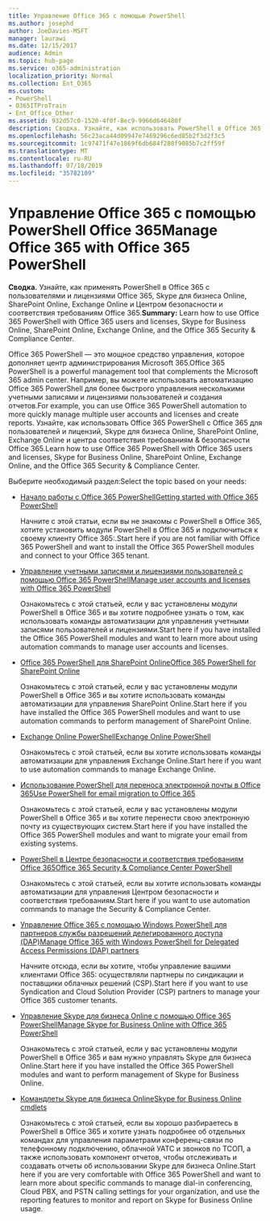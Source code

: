 ```yaml
---
title: Управление Office 365 с помощью PowerShell
ms.author: josephd
author: JoeDavies-MSFT
manager: laurawi
ms.date: 12/15/2017
audience: Admin
ms.topic: hub-page
ms.service: o365-administration
localization_priority: Normal
ms.collection: Ent_O365
ms.custom:
- PowerShell
- O365ITProTrain
- Ent_Office_Other
ms.assetid: 932d57c0-1520-4f0f-8ec9-9966d646480f
description: Сводка. Узнайте, как использовать PowerShell в Office 365 с пользователями и лицензиями Office 365, Skype для бизнеса Online, SharePoint Online, Exchange Online и Центром безопасности и соответствия требованиям Office 365.
ms.openlocfilehash: 56c23aca44d09947e7469296c6ed85b2f3d2f3c5
ms.sourcegitcommit: 1c97471f47e1869f6db684f280f9085b7c2ff59f
ms.translationtype: MT
ms.contentlocale: ru-RU
ms.lasthandoff: 07/18/2019
ms.locfileid: "35782109"
---
```

# <a name="manage-office-365-with-office-365-powershell"></a><span data-ttu-id="bbc85-103">Управление Office 365 с помощью PowerShell Office 365</span><span class="sxs-lookup"><span data-stu-id="bbc85-103">Manage Office 365 with Office 365 PowerShell</span></span>

 <span data-ttu-id="bbc85-104">**Сводка.** Узнайте, как применять PowerShell в Office 365 с пользователями и лицензиями Office 365, Skype для бизнеса Online, SharePoint Online, Exchange Online и Центром безопасности и соответствия требованиям Office 365.</span><span class="sxs-lookup"><span data-stu-id="bbc85-104">**Summary:** Learn how to use Office 365 PowerShell with Office 365 users and licenses, Skype for Business Online, SharePoint Online, Exchange Online, and the Office 365 Security & Compliance Center.</span></span>
  
<span data-ttu-id="bbc85-105">Office 365 PowerShell — это мощное средство управления, которое дополняет центр администрирования Microsoft 365.</span><span class="sxs-lookup"><span data-stu-id="bbc85-105">Office 365 PowerShell is a powerful management tool that complements the Microsoft 365 admin center.</span></span> <span data-ttu-id="bbc85-106">Например, вы можете использовать автоматизацию Office 365 PowerShell для более быстрого управления несколькими учетными записями и лицензиями пользователей и создания отчетов.</span><span class="sxs-lookup"><span data-stu-id="bbc85-106">For example, you can use Office 365 PowerShell automation to more quickly manage multiple user accounts and licenses and create reports.</span></span> <span data-ttu-id="bbc85-107">Узнайте, как использовать Office 365 PowerShell с Office 365 для пользователей и лицензий, Skype для бизнеса Online, SharePoint Online, Exchange Online и центра соответствия требованиям & безопасности Office 365.</span><span class="sxs-lookup"><span data-stu-id="bbc85-107">Learn how to use Office 365 PowerShell with Office 365 users and licenses, Skype for Business Online, SharePoint Online, Exchange Online, and the Office 365 Security & Compliance Center.</span></span>
  
<span data-ttu-id="bbc85-108">Выберите необходимый раздел:</span><span class="sxs-lookup"><span data-stu-id="bbc85-108">Select the topic based on your needs:</span></span>
  
- [<span data-ttu-id="bbc85-109">Начало работы с Office 365 PowerShell</span><span class="sxs-lookup"><span data-stu-id="bbc85-109">Getting started with Office 365 PowerShell</span></span>](getting-started-with-office-365-powershell.md)

    <span data-ttu-id="bbc85-110">Начните с этой статьи, если вы не знакомы с PowerShell в Office 365, хотите установить модули PowerShell в Office 365 и подключиться к своему клиенту Office 365:.</span><span class="sxs-lookup"><span data-stu-id="bbc85-110">Start here if you are not familiar with Office 365 PowerShell and want to install the Office 365 PowerShell modules and connect to your Office 365 tenant.</span></span>

- [<span data-ttu-id="bbc85-111">Управление учетными записями и лицензиями пользователей с помощью Office 365 PowerShell</span><span class="sxs-lookup"><span data-stu-id="bbc85-111">Manage user accounts and licenses with Office 365 PowerShell</span></span>](manage-user-accounts-and-licenses-with-office-365-powershell.md)

    <span data-ttu-id="bbc85-112">Ознакомьтесь с этой статьей, если у вас установлены модули PowerShell в Office 365 и вы хотите подробнее узнать о том, как использовать команды автоматизации для управления учетными записями пользователей и лицензиями.</span><span class="sxs-lookup"><span data-stu-id="bbc85-112">Start here if you have installed the Office 365 PowerShell modules and want to learn more about using automation commands to manage user accounts and licenses.</span></span>

- [<span data-ttu-id="bbc85-113">Office 365 PowerShell для SharePoint Online</span><span class="sxs-lookup"><span data-stu-id="bbc85-113">Office 365 PowerShell for SharePoint Online</span></span>](https://technet.microsoft.com/library/fp161362.aspx)

    <span data-ttu-id="bbc85-114">Ознакомьтесь с этой статьей, если у вас установлены модули PowerShell в Office 365 и вы хотите использовать команды автоматизации для управления SharePoint Online.</span><span class="sxs-lookup"><span data-stu-id="bbc85-114">Start here if you have installed the Office 365 PowerShell modules and want to use automation commands to perform management of SharePoint Online.</span></span>

- [<span data-ttu-id="bbc85-115">Exchange Online PowerShell</span><span class="sxs-lookup"><span data-stu-id="bbc85-115">Exchange Online PowerShell</span></span>](https://docs.microsoft.com/powershell/exchange/exchange-online/exchange-online-powershell)

    <span data-ttu-id="bbc85-116">Ознакомьтесь с этой статьей, если вы хотите использовать команды автоматизации для управления Exchange Online.</span><span class="sxs-lookup"><span data-stu-id="bbc85-116">Start here if you want to use automation commands to manage Exchange Online.</span></span>

- [<span data-ttu-id="bbc85-117">Использование PowerShell для переноса электронной почты в Office 365</span><span class="sxs-lookup"><span data-stu-id="bbc85-117">Use PowerShell for email migration to Office 365</span></span>](use-powershell-for-email-migration-to-office-365.md)

    <span data-ttu-id="bbc85-118">Ознакомьтесь с этой статьей, если у вас установлены модули PowerShell в Office 365 и вы хотите перенести свою электронную почту из существующих систем.</span><span class="sxs-lookup"><span data-stu-id="bbc85-118">Start here if you have installed the Office 365 PowerShell modules and want to migrate your email from existing systems.</span></span>

- [<span data-ttu-id="bbc85-119">PowerShell в Центре безопасности и соответствия требованиям Office 365</span><span class="sxs-lookup"><span data-stu-id="bbc85-119">Office 365 Security & Compliance Center PowerShell</span></span>](https://docs.microsoft.com/powershell/exchange/office-365-scc/office-365-scc-powershell)

    <span data-ttu-id="bbc85-120">Ознакомьтесь с этой статьей, если вы хотите использовать команды автоматизации для управления Центром безопасности и соответствия требованиям.</span><span class="sxs-lookup"><span data-stu-id="bbc85-120">Start here if you want to use automation commands to manage the Security & Compliance Center.</span></span>

- [<span data-ttu-id="bbc85-121">Управление Office 365 с помощью Windows PowerShell для партнеров службы разрешений делегированного доступа (DAP)</span><span class="sxs-lookup"><span data-stu-id="bbc85-121">Manage Office 365 with Windows PowerShell for Delegated Access Permissions (DAP) partners</span></span>](manage-office-365-with-windows-powershell-for-delegated-access-permissions-dap-p.md)

    <span data-ttu-id="bbc85-122">Начните отсюда, если вы хотите, чтобы управление вашими клиентами Office 365: осуществляли партнеры по синдикации и поставщики облачных решений (CSP).</span><span class="sxs-lookup"><span data-stu-id="bbc85-122">Start here if you want to use Syndication and Cloud Solution Provider (CSP) partners to manage your Office 365 customer tenants.</span></span>

- [<span data-ttu-id="bbc85-123">Управление Skype для бизнеса Online с помощью Office 365 PowerShell</span><span class="sxs-lookup"><span data-stu-id="bbc85-123">Manage Skype for Business Online with Office 365 PowerShell</span></span>](manage-skype-for-business-online-with-office-365-powershell.md)

    <span data-ttu-id="bbc85-124">Ознакомьтесь с этой статьей, если у вас установлены модули PowerShell в Office 365 и вам нужно управлять Skype для бизнеса Online.</span><span class="sxs-lookup"><span data-stu-id="bbc85-124">Start here if you have installed the Office 365 PowerShell modules and want to perform management of Skype for Business Online.</span></span>

- [<span data-ttu-id="bbc85-125">Командлеты Skype для бизнеса Online</span><span class="sxs-lookup"><span data-stu-id="bbc85-125">Skype for Business Online cmdlets</span></span>](https://technet.microsoft.com/library/mt228132.aspx)

    <span data-ttu-id="bbc85-126">Ознакомьтесь с этой статьей, если вы хорошо разбираетесь в PowerShell в Office 365 и хотите узнать подробнее об отдельных командах для управления параметрами конференц-связи по телефонному подключению, облачной УАТС и звонков по ТСОП, а также использовать компонент отчетов, чтобы отслеживать и создавать отчеты об использовании Skype для бизнеса Online.</span><span class="sxs-lookup"><span data-stu-id="bbc85-126">Start here if you are very comfortable with Office 365 PowerShell and want to learn more about specific commands to manage dial-in conferencing, Cloud PBX, and PSTN calling settings for your organization, and use the reporting features to monitor and report on Skype for Business Online usage.</span></span>
